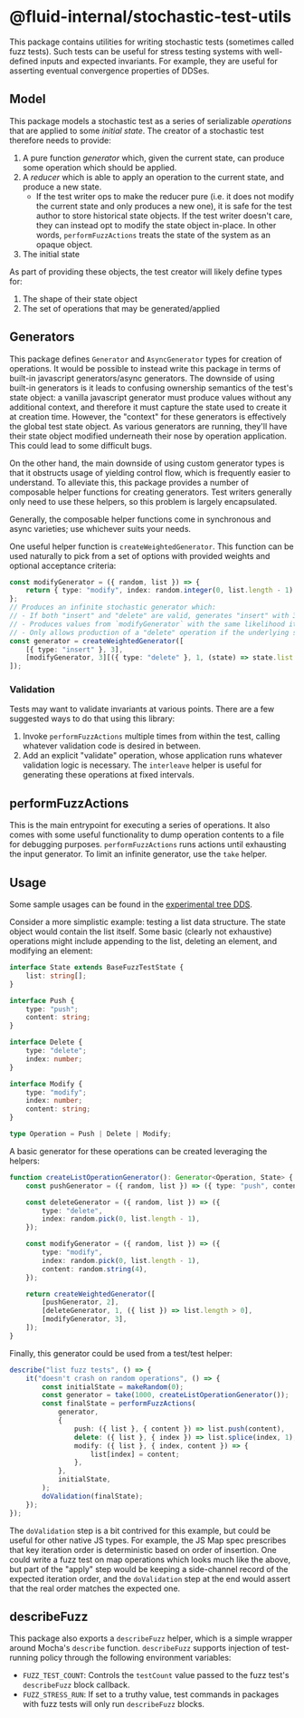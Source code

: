 # @fluid-internal/stochastic-test-utils

This package contains utilities for writing stochastic tests (sometimes called fuzz tests).
Such tests can be useful for stress testing systems with well-defined inputs and expected invariants.
For example, they are useful for asserting eventual convergence properties of DDSes.

## Model

This package models a stochastic test as a series of serializable _operations_ that are applied to some _initial state_.
The creator of a stochastic test therefore needs to provide:

1. A pure function _generator_ which, given the current state, can produce some operation which should be applied.
2. A _reducer_ which is able to apply an operation to the current state, and produce a new state.
    - If the test writer ops to make the reducer pure (i.e. it does not modify the current state and only produces a new one),
      it is safe for the test author to store historical state objects.
      If the test writer doesn't care, they can instead opt to modify the state object in-place.
      In other words, `performFuzzActions` treats the state of the system as an opaque object.
3. The initial state

As part of providing these objects, the test creator will likely define types for:

1. The shape of their state object
2. The set of operations that may be generated/applied

## Generators

This package defines `Generator` and `AsyncGenerator` types for creation of operations.
It would be possible to instead write this package in terms of built-in javascript generators/async generators.
The downside of using built-in generators is it leads to confusing ownership semantics of the test's state object:
a vanilla javascript generator must produce values without any additional context, and therefore it must capture
the state used to create it at creation time.
However, the "context" for these generators is effectively the global test state object.
As various generators are running, they'll have their state object modified underneath their nose by operation application.
This could lead to some difficult bugs.

On the other hand, the main downside of using custom generator types is that it obstructs usage of yielding control flow,
which is frequently easier to understand.
To alleviate this, this package provides a number of composable helper functions for creating generators.
Test writers generally only need to use these helpers, so this problem is largely encapsulated.

Generally, the composable helper functions come in synchronous and async varieties; use whichever suits your needs.

One useful helper function is `createWeightedGenerator`.
This function can be used naturally to pick from a set of options with provided weights and optional acceptance criteria:

```typescript
const modifyGenerator = ({ random, list }) => {
	return { type: "modify", index: random.integer(0, list.length - 1) };
};
// Produces an infinite stochastic generator which:
// - If both "insert" and "delete" are valid, generates "insert" with 3 times the likelihood as it generates "delete"
// - Produces values from `modifyGenerator` with the same likelihood it produces an "insert"
// - Only allows production of a "delete" operation if the underlying state list is non-empty
const generator = createWeightedGenerator([
	[{ type: "insert" }, 3],
	[modifyGenerator, 3][({ type: "delete" }, 1, (state) => state.list.length > 0)],
]);
```

### Validation

Tests may want to validate invariants at various points.
There are a few suggested ways to do that using this library:

1. Invoke `performFuzzActions` multiple times from within the test, calling whatever validation code is desired in between.
2. Add an explicit "validate" operation, whose application runs whatever validation logic is necessary.
   The `interleave` helper is useful for generating these operations at fixed intervals.

## performFuzzActions

This is the main entrypoint for executing a series of operations.
It also comes with some useful functionality to dump operation contents to a file for debugging purposes.
`performFuzzActions` runs actions until exhausting the input generator.
To limit an infinite generator, use the `take` helper.

## Usage

Some sample usages can be found in the [experimental tree DDS](../../../experimental/dds/tree/src/test/fuzz/SharedTreeFuzzTests.ts).

Consider a more simplistic example: testing a list data structure.
The state object would contain the list itself.
Some basic (clearly not exhaustive) operations might include appending to the list, deleting an element, and modifying an element:

```typescript
interface State extends BaseFuzzTestState {
	list: string[];
}

interface Push {
	type: "push";
	content: string;
}

interface Delete {
	type: "delete";
	index: number;
}

interface Modify {
	type: "modify";
	index: number;
	content: string;
}

type Operation = Push | Delete | Modify;
```

A basic generator for these operations can be created leveraging the helpers:

```typescript
function createListOperationGenerator(): Generator<Operation, State> {
	const pushGenerator = ({ random, list }) => ({ type: "push", content: random.string(4) });

	const deleteGenerator = ({ random, list }) => ({
		type: "delete",
		index: random.pick(0, list.length - 1),
	});

	const modifyGenerator = ({ random, list }) => ({
		type: "modify",
		index: random.pick(0, list.length - 1),
		content: random.string(4),
	});

	return createWeightedGenerator([
		[pushGenerator, 2],
		[deleteGenerator, 1, ({ list }) => list.length > 0],
		[modifyGenerator, 3],
	]);
}
```

Finally, this generator could be used from a test/test helper:

```typescript
describe("list fuzz tests", () => {
	it("doesn't crash on random operations", () => {
		const initialState = makeRandom(0);
		const generator = take(1000, createListOperationGenerator());
		const finalState = performFuzzActions(
			generator,
			{
				push: ({ list }, { content }) => list.push(content),
				delete: ({ list }, { index }) => list.splice(index, 1),
				modify: ({ list }, { index, content }) => {
					list[index] = content;
				},
			},
			initialState,
		);
		doValidation(finalState);
	});
});
```

The `doValidation` step is a bit contrived for this example, but could be useful for other native JS types.
For example, the JS Map spec prescribes that key iteration order is deterministic based on order of insertion.
One could write a fuzz test on map operations which looks much like the above, but part of the "apply" step
would be keeping a side-channel record of the expected iteration order, and the `doValidation` step at the end
would assert that the real order matches the expected one.

## describeFuzz

This package also exports a `describeFuzz` helper, which is a simple wrapper around Mocha's `describe` function.
`describeFuzz` supports injection of test-running policy through the following environment variables:

-   `FUZZ_TEST_COUNT`: Controls the `testCount` value passed to the fuzz test's `describeFuzz` block callback.
-   `FUZZ_STRESS_RUN`: If set to a truthy value, test commands in packages with fuzz tests will only run `describeFuzz` blocks.
